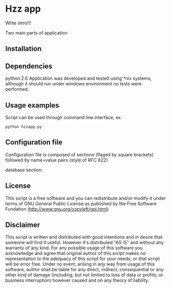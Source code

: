 Hzz app
======================

Write intro!!!

Two main parts of application






Installation
------------


Dependencies
------------
python 2.6
Application was developed and tested using *nix systems, although it should run under windows environment no tests were performed.


Usage examples
--------------
Script can be used through command line interface, ex.

```shell
python hzzapp.py
```


Configuration file
------------------
Configuration file is composed of sections (flaged by square brackets) followed by name=value pairs (style of RFC 822)

database section:


License
-------
This script is a free software and you can redistribute and/or modify it under terms of GNU General Public License as published by the Free Software Fundation (http://www.gnu.org/copyleft/gpl.html)


Disclaimer
---------
This script is written and distributed with good intentions and in desire that someone will find it useful. However it's distributed "AS IS" and without any warranty of any kind. For any possible usage of this software you acknowledge and agree that original author of this script makes no representation to the adequacy of this script for your needs, or that script will be error free. Under no event, arising in any way from usage of this software, author shall be liable for any direct, indirect, consequential or any other kind of damage (including, but not limited to loss of data or profits; or business interruption) however caused and on any theory of liability.

 

